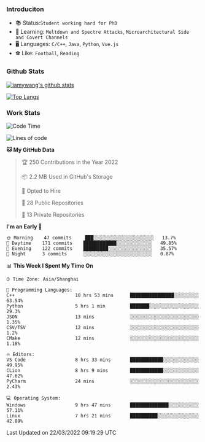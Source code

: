 ### Introduciton

- 📚 Status:`Student working hard for PhD`
- 🔎 Learning: `Meltdown and Spectre Attacks`, `Microarchitectural Side and Covert Channels`
- 🖥️ Languages: `C/C++`, `Java`, `Python`, `Vue.js`
- ⚽ Like: `Football`, `Reading`

### Github Stats

[![iamywang's github stats](https://github-readme-stats.vercel.app/api?username=iamywang&count_private=true&show_icons=true)]()

[![Top Langs](https://github-readme-stats.vercel.app/api/top-langs/?username=iamywang&layout=compact)]()

### Work Stats

<!--START_SECTION:waka-->
![Code Time](http://img.shields.io/badge/Code%20Time-184%20hrs%2047%20mins-blue)

![Lines of code](https://img.shields.io/badge/From%20Hello%20World%20I%27ve%20Written-534%20Thousand%20lines%20of%20code-blue)

**🐱 My GitHub Data** 

> 🏆 250 Contributions in the Year 2022
 > 
> 📦 2.2 MB Used in GitHub's Storage 
 > 
> 💼 Opted to Hire
 > 
> 📜 28 Public Repositories 
 > 
> 🔑 13 Private Repositories  
 > 
**I'm an Early 🐤** 

```text
🌞 Morning    47 commits     ███░░░░░░░░░░░░░░░░░░░░░░   13.7% 
🌆 Daytime    171 commits    ████████████░░░░░░░░░░░░░   49.85% 
🌃 Evening    122 commits    █████████░░░░░░░░░░░░░░░░   35.57% 
🌙 Night      3 commits      ░░░░░░░░░░░░░░░░░░░░░░░░░   0.87%

```


📊 **This Week I Spent My Time On** 

```text
⌚︎ Time Zone: Asia/Shanghai

💬 Programming Languages: 
C++                      10 hrs 53 mins      ████████████████░░░░░░░░░   63.54% 
Python                   5 hrs 1 min         ███████░░░░░░░░░░░░░░░░░░   29.3% 
JSON                     13 mins             ░░░░░░░░░░░░░░░░░░░░░░░░░   1.35% 
CSV/TSV                  12 mins             ░░░░░░░░░░░░░░░░░░░░░░░░░   1.2% 
CMake                    12 mins             ░░░░░░░░░░░░░░░░░░░░░░░░░   1.18%

🔥 Editors: 
VS Code                  8 hrs 33 mins       ████████████░░░░░░░░░░░░░   49.95% 
CLion                    8 hrs 9 mins        ████████████░░░░░░░░░░░░░   47.62% 
PyCharm                  24 mins             ░░░░░░░░░░░░░░░░░░░░░░░░░   2.43%

💻 Operating System: 
Windows                  9 hrs 47 mins       ██████████████░░░░░░░░░░░   57.11% 
Linux                    7 hrs 21 mins       ██████████░░░░░░░░░░░░░░░   42.89%

```


 Last Updated on 22/03/2022 09:19:29 UTC
<!--END_SECTION:waka-->
